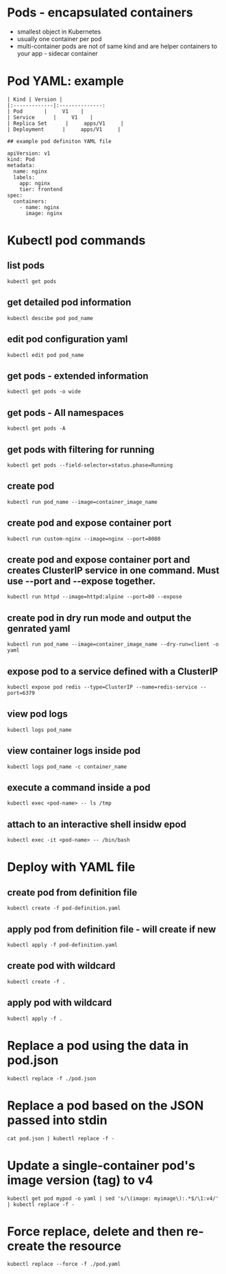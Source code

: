 # Pods - encapsulated containers
* smallest object in Kubernetes
* usually one container per pod
* multi-container pods are not of same kind and are helper containers to your app - sidecar container

# Pod YAML: example
```
| Kind | Version | 
|:-------------|:--------------:
| Pod       |     V1    |        
| Service      |     V1    |         
| Replica Set      |     apps/V1     |         
| Deployment      |     apps/V1     |         

## example pod definiton YAML file
```
```
apiVersion: v1
kind: Pod
metadata:
  name: nginx
  labels:
    app: nginx
    tier: frontend
spec:
  containers:
    - name: nginx
      image: nginx
```
# Kubectl pod commands

## list pods
`kubectl get pods`
## get detailed pod information
`kubectl descibe pod pod_name`
## edit pod configuration yaml
`kubectl edit pod pod_name`
## get pods - extended information
`kubectl get pods -o wide`
## get pods - All namespaces
`kubectl get pods -A`
## get pods with filtering for running
`kubectl get pods --field-selector=status.phase=Running`
## create pod
`kubectl run pod_name --image=container_image_name`
## create pod and expose container port
`kubectl run custom-nginx --image=nginx --port=8080`
## create pod and expose container port and creates ClusterIP service in one command. Must use --port and --expose together.
`kubectl run httpd --image=httpd:alpine --port=80 --expose`
## create pod in dry run mode and output the genrated yaml
`kubectl run pod_name --image=container_image_name --dry-run=client -o yaml`
## expose pod to a service defined with a ClusterIP
`kubectl expose pod redis --type=ClusterIP --name=redis-service --port=6379`
## view pod logs 
`kubectl logs pod_name`
## view container logs inside pod
`kubectl logs pod_name -c container_name`
## execute a command inside a pod
`kubectl exec <pod-name> -- ls /tmp`
## attach to an interactive shell insidw epod
`kubectl exec -it <pod-name> -- /bin/bash`

# Deploy with YAML file
## create pod from definition file
`kubectl create -f pod-definition.yaml`
## apply pod from definition file - will create if new
`kubectl apply -f pod-definition.yaml`
## create pod with wildcard
`kubectl create -f .`
## apply pod with wildcard
`kubectl apply -f .`
# Replace a pod using the data in pod.json
`kubectl replace -f ./pod.json`
# Replace a pod based on the JSON passed into stdin
`cat pod.json | kubectl replace -f -`
# Update a single-container pod's image version (tag) to v4
`kubectl get pod mypod -o yaml | sed 's/\(image: myimage\):.*$/\1:v4/' | kubectl replace -f -`
# Force replace, delete and then re-create the resource
`kubectl replace --force -f ./pod.yaml`
